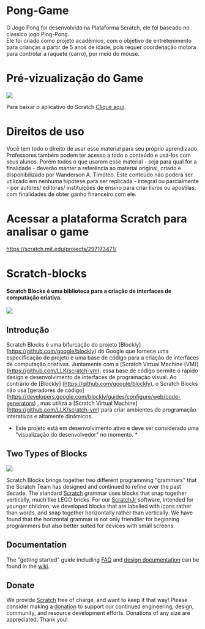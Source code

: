 # Pong-Game
O Jogo Pong foi desenvolvido na Plataforma Scratch, ele foi baseado no classico jogo Ping-Pong. <br>
Ele foi criado como projeto acadêmico, com o objetivo de entretenimento para crianças a partir de 5 anos de idade, pois requer coordenação motora para controlar a raquete (carro), por meio do mouse.

# Pré-vizualização do Game

![](https://github.com/Wanderson-A-Timoteo/Pong-Game/blob/master/Interface-Game-Pong.jpg)

Para baixar o aplicativo do Scratch [Clique aqui](https://scratch.mit.edu/download).
# Direitos de uso
Você tem todo o direito de usar esse material para seu próprio aprendizado. Professores também podem ter acesso a todo o conteúdo e usá-los com seus alunos. Porém todos o que usarem esse material - seja para qual for a finalidade - deverão manter a referência ao material original, criado e disponibilizado por Wanderson A. Timóteo. Este conteúdo não poderá ser utilizado em nenhuma hipótese para ser replicada - integral ou parcialmente - por autores/ editoras/ instituições de ensino para criar livros ou apostilas, com finalidades de obter ganho financeiro com ele.
# Acessar a plataforma Scratch para analisar o game
https://scratch.mit.edu/projects/297173471/



# Scratch-blocks
#### Scratch Blocks é uma biblioteca para a criação de interfaces de computação criativa.

![](https://cloud.githubusercontent.com/assets/747641/15227351/c37c09da-1854-11e6-8dc7-9a298f2b1f01.jpg)

## Introdução
Scratch Blocks é uma bifurcação do projeto [Blockly] (https://github.com/google/blockly) do Google que fornece uma especificação de projeto e uma base de código para a criação de interfaces de computação criativas. Juntamente com a [Scratch Virtual Machine (VM)] (https://github.com/LLK/scratch-vm), essa base de código permite o rápido design e desenvolvimento de interfaces de programação visual. Ao contrário de [Blockly] (https://github.com/google/blockly), o Scratch Blocks não usa [geradores de código] (https://developers.google.com/blockly/guides/configure/web/code-generators) , mas utiliza a [Scratch Virtual Machine] (https://github.com/LLK/scratch-vm) para criar ambientes de programação interativos e altamente dinâmicos.

* Este projeto está em desenvolvimento ativo e deve ser considerado uma "visualização do desenvolvedor" no momento. *

## Two Types of Blocks
![](https://cloud.githubusercontent.com/assets/747641/15255731/dad4d028-190b-11e6-9c16-8df7445adc96.png)

Scratch Blocks brings together two different programming "grammars" that the Scratch Team has designed and continued to refine over the past decade. The standard [Scratch](https://scratch.mit.edu) grammar uses blocks that snap together vertically, much like LEGO bricks. For our [ScratchJr](https://scratchjr.org) software, intended for younger children, we developed blocks that are labelled with icons rather than words, and snap together horizontally rather than vertically. We have found that the horizontal grammar is not only friendlier for beginning programmers but also better suited for devices with small screens.

## Documentation
The "getting started" guide including [FAQ](https://scratch.mit.edu/developers#faq) and [design documentation](https://github.com/LLK/scratch-blocks/wiki/Design) can be found in the [wiki](https://github.com/LLK/scratch-blocks/wiki).

## Donate
We provide [Scratch](https://scratch.mit.edu) free of charge, and want to keep it that way! Please consider making a [donation](https://secure.donationpay.org/scratchfoundation/) to support our continued engineering, design, community, and resource development efforts. Donations of any size are appreciated. Thank you!
